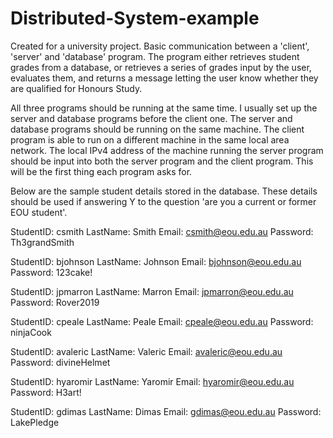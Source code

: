 # Distributed-System-example
Created for a university project. Basic communication between a 'client', 'server' and 'database' program.
The program either retrieves student grades from a database, or retrieves a series of grades input by the user, evaluates them, and returns a message letting the user know whether they are qualified for Honours Study.

All three programs should be running at the same time. I usually set up the server and database programs before the client one. 
The server and database programs should be running on the same machine. The client program is able to run on a different machine in the same local area network. 
The local IPv4 address of the machine running the server program should be input into both the server program and the client program. This will be the first thing each program asks for.

Below are the sample student details stored in the database. These details should be used if answering Y to the question 'are you a current or former EOU student'.

StudentID: csmith
LastName: Smith
Email: csmith@eou.edu.au
Password: Th3grandSmith

StudentID: bjohnson
LastName: Johnson
Email: bjohnson@eou.edu.au
Password: 123cake!

StudentID: jpmarron
LastName: Marron
Email: jpmarron@eou.edu.au
Password: Rover2019

StudentID: cpeale 
LastName: Peale
Email: cpeale@eou.edu.au
Password: ninjaCook

StudentID: avaleric
LastName: Valeric
Email: avaleric@eou.edu.au
Password: divineHelmet

StudentID: hyaromir
LastName: Yaromir
Email: hyaromir@eou.edu.au
Password: H3art!

StudentID: gdimas
LastName: Dimas
Email: gdimas@eou.edu.au
Password: LakePledge
